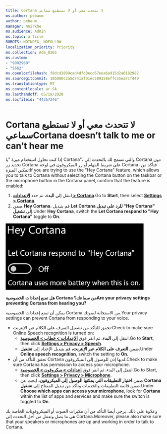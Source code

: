 ```yaml
---
title: Cortana لا تتحدث معي أو لا تستطيع سماعي
ms.author: pebaum
author: pebaum
manager: mnirkhe
ms.audience: Admin
ms.topic: article
ROBOTS: NOINDEX, NOFOLLOW
localization_priority: Priority
ms.collection: Adm_O365
ms.custom:
- "9002960"
- "5662"
ms.openlocfilehash: f8dcd2899cad4dfd0ecc67eea6a915d2a6182982
ms.sourcegitcommit: 18b080c2a5d741af01ec589158effc35ea7cf449
ms.translationtype: MT
ms.contentlocale: ar-SA
ms.lasthandoff: 05/19/2020
ms.locfileid: "44357246"
---
```

# <a name="cortana-doesnt-talk-to-me-or-cant-hear-me"></a><span data-ttu-id="8860b-102">Cortana لا تتحدث معي أو لا تستطيع سماعي</span><span class="sxs-lookup"><span data-stu-id="8860b-102">Cortana doesn’t talk to me or can’t hear me</span></span>

<span data-ttu-id="8860b-103">إذا كنت تحاول استخدام ميزة "يا Cortana"، والتي تسمح لك بالتحدث إلى Cortana دون تحديد زر Cortana على شريط المهام أو زر الميكروفون في لوحة Cortana، فتأكد من تمكين الميزة:</span><span class="sxs-lookup"><span data-stu-id="8860b-103">If you are trying to use the "Hey Cortana" feature, which allows you to talk to Cortana without selecting the Cortana button on the taskbar or the microphone button in the Cortana panel, confirm that the feature is enabled:</span></span>

1. <span data-ttu-id="8860b-104">انتقل إلى **البدء**، ثم حدد **[الإعدادات > Cortana](ms-settings:cortana?activationSource=GetHelp)**.</span><span class="sxs-lookup"><span data-stu-id="8860b-104">Go to **Start**, then select **[Settings > Cortana](ms-settings:cortana?activationSource=GetHelp)**.</span></span>
2. <span data-ttu-id="8860b-105">ضمن **Hey Cortana**، قم بتبديل **Let Cortana للرد على تبديل "Hey Cortana"** إلى **تشغيل**.</span><span class="sxs-lookup"><span data-stu-id="8860b-105">Under **Hey Cortana**, switch the **Let Cortana respond to "Hey Cortana"** toggle to **On**.</span></span>

![يا Cortana](media/hey-cortana.png)

<span data-ttu-id="8860b-107">**هل تمنع إعدادات الخصوصية Cortana من سماعك؟**</span><span class="sxs-lookup"><span data-stu-id="8860b-107">**Are your privacy settings preventing Cortana from hearing you?**</span></span>

<span data-ttu-id="8860b-108">يمكن أن تمنع إعدادات الخصوصية Cortana من الاستجابة لصوتك.</span><span class="sxs-lookup"><span data-stu-id="8860b-108">Your privacy settings can prevent Cortana from responding to your voice.</span></span>
- <span data-ttu-id="8860b-109">تحقق للتأكد من تشغيل التعرف على الكلام عبر الإنترنت:</span><span class="sxs-lookup"><span data-stu-id="8860b-109">Check to make sure Online Speech recognition is turned on:</span></span>
    - <span data-ttu-id="8860b-110">انتقل إلى **البدء**، ثم انقر فوق **[الإعدادات > خطاب > الخصوصية](ms-settings:privacy-speech?activationSource=GetHelp)**.</span><span class="sxs-lookup"><span data-stu-id="8860b-110">Go to **Start**, then click **[Settings > Privacy > Speech](ms-settings:privacy-speech?activationSource=GetHelp)**.</span></span>
    - <span data-ttu-id="8860b-111">ضمن **التعرف على الكلام عبر الإنترنت،** قم بتبديل الإعداد إلى **تشغيل**.</span><span class="sxs-lookup"><span data-stu-id="8860b-111">Under **Online speech recognition**, switch the setting to **On**.</span></span>
- <span data-ttu-id="8860b-112">تحقق للتأكد من أن Cortana لديها إذن للوصول إلى الميكروفون.</span><span class="sxs-lookup"><span data-stu-id="8860b-112">Check to make sure Cortana has permission to access your microphone.</span></span> 
    - <span data-ttu-id="8860b-113">انتقل إلى البدء، ثم انقر فوق **[إعدادات > ميكروفون > الخصوصية](ms-settings:privacy-microphone?activationSource=GetHelp)**.</span><span class="sxs-lookup"><span data-stu-id="8860b-113">Go to Start, then click **[Settings > Privacy > Microphone](ms-settings:privacy-microphone?activationSource=GetHelp)**.</span></span>
    - <span data-ttu-id="8860b-114">ضمن **اختيار التطبيقات التي يمكنها الوصول إلى الميكروفون،** ابحث عن **Cortana** ضمن قائمة التطبيقات والخدمات وتأكد من تبديل المفتاح إلى **تشغيل**.</span><span class="sxs-lookup"><span data-stu-id="8860b-114">Under **Choose which apps can access your microphone**, look for **Cortana** within the list of apps and services and make sure the switch is toggled to **On**.</span></span>

<span data-ttu-id="8860b-115">وعلاوة على ذلك، يرجى أيضا التأكد من أن مكبرات الصوت أو الميكروفونات الخاصة بك هي ما يصل وتعمل من أجل التحدث إلى Cortana.</span><span class="sxs-lookup"><span data-stu-id="8860b-115">Moreover, please also make sure that your speakers or microphones are up and working in order to talk to Cortana.</span></span>

